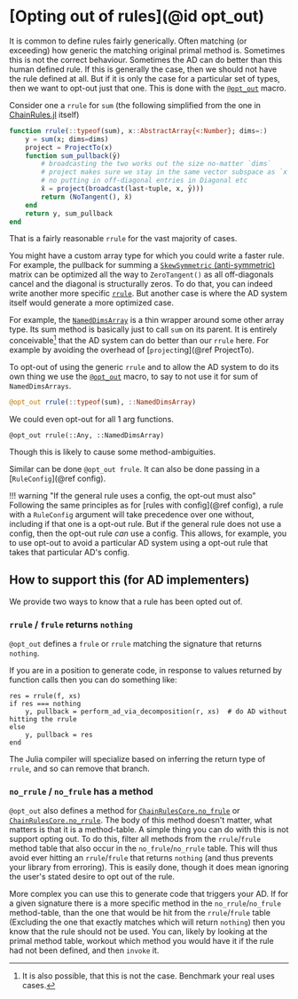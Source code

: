 # [Opting out of rules](@id opt_out)

It is common to define rules fairly generically.
Often matching (or exceeding) how generic the matching original primal method is.
Sometimes this is not the correct behaviour.
Sometimes the AD can do better than this human defined rule.
If this is generally the case, then we should not have the rule defined at all.
But if it is only the case for a particular set of types, then we want to opt-out just that one.
This is done with the [`@opt_out`](@ref) macro.

Consider one a `rrule` for `sum` (the following simplified from the one in [ChainRules.jl](https://github.com/JuliaDiff/ChainRules.jl/blob/master/src/rulesets/Base/mapreduce.jl) itself)
```julia
function rrule(::typeof(sum), x::AbstractArray{<:Number}; dims=:)
    y = sum(x; dims=dims)
    project = ProjectTo(x)
    function sum_pullback(ȳ)
        # broadcasting the two works out the size no-matter `dims`
        # project makes sure we stay in the same vector subspace as `x`
        # no putting in off-diagonal entries in Diagonal etc
        x̄ = project(broadcast(last∘tuple, x, ȳ)))
        return (NoTangent(), x̄)
    end
    return y, sum_pullback
end
```

That is a fairly reasonable `rrule` for the vast majority of cases.

You might have a custom array type for which you could write a faster rule.
For example, the pullback for summing a [`SkewSymmetric` (anti-symmetric)](https://en.wikipedia.org/wiki/Skew-symmetric_matrix) matrix can be optimized all the way to `ZeroTangent()` as all off-diagonals cancel and the diagonal is structurally zeros.
To do that, you can indeed write another more specific [`rrule`](@ref).
But another case is where the AD system itself would generate a more optimized case.

For example, the [`NamedDimsArray`](https://github.com/invenia/NamedDims.jl) is a thin wrapper around some other array type.
Its sum method is basically just to call `sum` on its parent.
It is entirely conceivable[^1] that the AD system can do better than our `rrule` here.
For example by avoiding the overhead of [`project`ing](@ref ProjectTo).

To opt-out of using the generic `rrule` and to allow the AD system to do its own thing we use the
[`@opt_out`](@ref) macro, to say to not use it for sum of `NamedDimsArrays`.

```julia
@opt_out rrule(::typeof(sum), ::NamedDimsArray)
```

We could even opt-out for all 1 arg functions.
```@julia
@opt_out rrule(::Any, ::NamedDimsArray)
```
Though this is likely to cause some method-ambiguities.

Similar can be done  `@opt_out frule`.
It can also be done passing in a [`RuleConfig`](@ref config).


!!! warning "If the general rule uses a config, the opt-out must also"
    Following the same principles as for [rules with config](@ref config), a rule with a `RuleConfig` argument will take precedence over one without, including if that one is a opt-out rule.
    But if the general rule does not use a config, then the opt-out rule *can* use a config.
    This allows, for example, you to use opt-out to avoid a particular AD system using a opt-out rule that takes that particular AD's config.
    

## How to support this (for AD implementers)

We provide two ways to know that a rule has been opted out of.

### `rrule` / `frule` returns `nothing`

`@opt_out` defines a `frule` or `rrule` matching the signature that returns `nothing`.

If you are in a position to generate code, in response to values returned by function calls then you can do something like:
```@julia
res = rrule(f, xs)
if res === nothing
    y, pullback = perform_ad_via_decomposition(r, xs)  # do AD without hitting the rrule
else
    y, pullback = res
end
```
The Julia compiler will specialize based on inferring the return type of `rrule`, and so can remove that branch.

### `no_rrule` / `no_frule` has a method

`@opt_out` also defines a method for  [`ChainRulesCore.no_frule`](@ref) or [`ChainRulesCore.no_rrule`](@ref).
The body of this method doesn't matter, what matters is that it is a method-table.
A simple thing you can do with this is not support opting out.
To do this, filter all methods from the `rrule`/`frule` method table that also occur in the `no_frule`/`no_rrule` table.
This will thus avoid ever hitting an `rrule`/`frule` that returns `nothing` (and thus prevents your library from erroring).
This is easily done, though it does mean ignoring the user's stated desire to opt out of the rule.

More complex you can use this to generate code that triggers your AD.
If for a given signature there is a more specific method in the `no_rrule`/`no_frule` method-table, than the one that would be hit from the `rrule`/`frule` table
(Excluding the one that exactly matches which will return `nothing`) then you know that the rule should not be used.
You can, likely by looking at the primal method table, workout which method you would have it if the rule had not been defined,
and then `invoke` it.



[^1]: It is also possible, that this is not the case. Benchmark your real uses cases.

